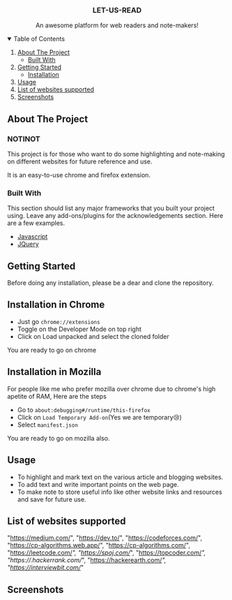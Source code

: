 <!-- PROJECT LOGO -->
<br />
<p align="center">
  <h3 align="center">LET-US-READ</h3>

  <p align="center">
    An awesome platform for web readers and note-makers!
    <br />
  </p>
</p>



<!-- TABLE OF CONTENTS -->
<details open="open">
  <summary>Table of Contents</summary>
  <ol>
    <li>
      <a href="">About The Project</a>
      <ul>
        <li><a href="">Built With</a></li>
      </ul>
    </li>
    <li>
      <a href="">Getting Started</a>
      <ul>
        <li><a href="">Installation</a></li>
      </ul>
    </li>
    <li><a href="">Usage</a></li>
    <li><a href="">List of websites supported</a></li>
    <li><a href="">Screenshots</a></li>
  </ol>
</details>



<!-- ABOUT THE PROJECT -->
## About The Project

<h3>NOTINOT</h3>

This project is for those who want to do some highlighting and note-making on different websites for future reference and use. 

It is an easy-to-use chrome and firefox extension.

### Built With

This section should list any major frameworks that you built your project using. Leave any add-ons/plugins for the acknowledgements section. Here are a few examples.
* [Javascript](https://www.javascript.com/)
* [JQuery](https://jquery.com)



<!-- GETTING STARTED -->
## Getting Started

Before doing any installation, please be a dear and clone the repository.

## Installation in Chrome

- Just go `chrome://extensions`
- Toggle on the Developer Mode on top right 
- Click on Load unpacked and select the cloned folder

You are ready to go on chrome

## Installation in Mozilla

For people like me who prefer mozilla over chrome due to chrome's high apetite of RAM, Here are the steps
- Go to `about:debugging#/runtime/this-firefox`
- Click on `Load Temporary Add-on`(Yes we are temporary😢)
- Select `manifest.json`

You are ready to go on mozilla also.



<!-- USAGE EXAMPLES -->
## Usage

* To highlight and mark text on the various article and blogging websites.
* To add text and write important points on the web page.
* To make note to store useful info like other website links and resources and save for future use.



<!-- LIST OF WEBSITES SUPPORTED -->
## List of websites supported

"https://medium.com/",
"https://dev.to/",
"https://codeforces.com/",
"https://cp-algorithms.web.app/",
"https://cp-algorithms.com/",
"https://leetcode.com/*",
"https://spoj.com/*",
"https://topcoder.com/*",
"https://.hackerrank.com/*",
"https://hackerearth.com/*",
"https://interviewbit.com/*"

<!-- Screenshots -->
## Screenshots
